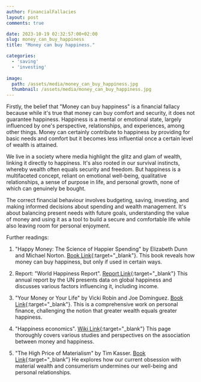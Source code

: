 ```yaml
---
author: FinancialFallacies
layout: post
comments: true

date: 2023-10-19 02:32:57:00+02:00  
slug: money_can_buy_happiness
title: "Money can buy happiness."

categories:
  - 'saving'
  - 'investing'
  
image:
  path: /assets/media/money_can_buy_happiness.jpg
  thumbnail: /assets/media/money_can_buy_happiness.jpg
---
```


Firstly, the belief that "Money can buy happiness" is a financial fallacy because while it's true that money can buy comfort and security, it does not guarantee happiness. Happiness is a mental or emotional state, largely influenced by one's perspective, relationships, and experiences, among other things. Money can certainly contribute to happiness by providing for basic needs and comfort but it becomes less influential once a certain level of wealth is attained. 

We live in a society where media highlight the glitz and glam of wealth, linking it directly to happiness. It's also rooted in our survival instincts, whereby wealth often equals security and freedom. But happiness is a multifaceted concept, reliant on emotional well-being, qualitative relationships, a sense of purpose in life, and personal growth, none of which can genuinely be bought.

The correct financial behaviour involves budgeting, saving, investing, and making informed decisions about spending and wealth management. It's about balancing present needs with future goals, understanding the value of money and using it as a tool to build a secure and comfortable life while also leaving room for personal enjoyment.

Further readings:

1. "Happy Money: The Science of Happier Spending" by Elizabeth Dunn and Michael Norton. [Book Link](https://www.amazon.com/Happy-Money-Science-Happier-Spending/dp/1451665075/ref=nosim?tag=financialfall-20){:target="_blank"}.
This book reveals how money can buy happiness, but only if used in certain ways.

2. Report: "World Happiness Report". [Report Link](https://worldhappiness.report/){:target="_blank"}
This annual report by the UN presents data on global happiness and discusses various factors influencing it, including income.

3. "Your Money or Your Life" by Vicki Robin and Joe Dominguez. [Book Link](https://www.amazon.com/Your-Money-Life-Transforming-Relationship/dp/0143115766/ref=nosim?tag=financialfall-20){:target="_blank"}.
This is a comprehensive work on personal finance, challenging the notion that greater wealth equals greater happiness.

4. "Happiness economics". [Wiki Link](https://en.wikipedia.org/wiki/Happiness_economics){:target="_blank"}
This page thoroughly covers various studies and perspectives on the association between money and happiness.

5. "The High Price of Materialism" by Tim Kasser. [Book Link](https://www.amazon.com/High-Price-Materialism-Tim-Kasser/dp/026261197X/ref=nosim?tag=financialfall-20){:target="_blank"}
He explores how our current obsession with material wealth and consumerism undermines our well-being and personal relationships.
